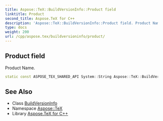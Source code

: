 ```yaml
---
title: Aspose::TeX::BuildVersionInfo::Product field
linktitle: Product
second_title: Aspose.TeX for C++
description: 'Aspose::TeX::BuildVersionInfo::Product field. Product Name in C++.'
type: docs
weight: 200
url: /cpp/aspose.tex/buildversioninfo/product/
---
```

## Product field


Product Name.

```cpp
static const ASPOSE_TEX_SHARED_API System::String Aspose::TeX::BuildVersionInfo::Product
```

## See Also

* Class [BuildVersionInfo](../)
* Namespace [Aspose::TeX](../../)
* Library [Aspose.TeX for C++](../../../)
